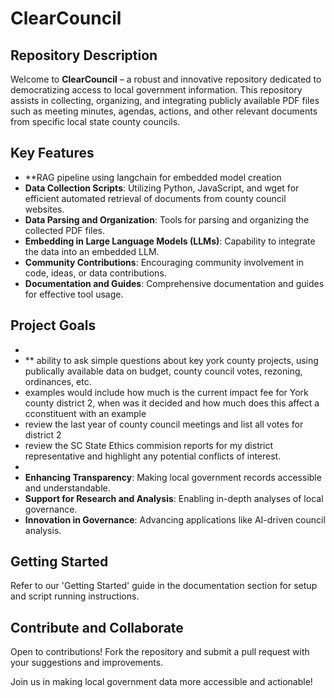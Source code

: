 # ClearCouncil

## Repository Description

Welcome to **ClearCouncil** – a robust and innovative repository dedicated to democratizing access to local government information. This repository assists in collecting, organizing, and integrating publicly available PDF files such as meeting minutes, agendas, actions, and other relevant documents from specific local state county councils.

## Key Features

- **RAG pipeline using langchain for embedded model creation
- **Data Collection Scripts**: Utilizing Python, JavaScript, and wget for efficient automated retrieval of documents from county council websites.
- **Data Parsing and Organization**: Tools for parsing and organizing the collected PDF files.
- **Embedding in Large Language Models (LLMs)**: Capability to integrate the data into an embedded LLM.
- **Community Contributions**: Encouraging community involvement in code, ideas, or data contributions.
- **Documentation and Guides**: Comprehensive documentation and guides for effective tool usage.

## Project Goals
- 
- ** ability to ask simple questions about key york county projects, using publically available data on budget, county council votes, rezoning, ordinances, etc.
- examples would include how much is the current impact fee for York county district 2, when was it decided and how much does this affect a cconstituent with an example
- review the last year of county council meetings and list all votes for district 2
- review the SC State Ethics commision reports for my district representative and highlight any potential conflicts of interest. 
- 
- **Enhancing Transparency**: Making local government records accessible and understandable.
- **Support for Research and Analysis**: Enabling in-depth analyses of local governance.
- **Innovation in Governance**: Advancing applications like AI-driven council analysis.


## Getting Started

Refer to our 'Getting Started' guide in the documentation section for setup and script running instructions.

## Contribute and Collaborate

Open to contributions! Fork the repository and submit a pull request with your suggestions and improvements.

Join us in making local government data more accessible and actionable!


